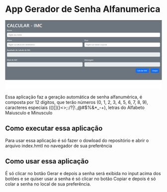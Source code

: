 # App Gerador de Senha Alfanumerica

<img src="https://github.com/Eliane-Santiago/AppWebCalcularIMC/blob/main/foto_principal.png"/>


Essa aplicação faz a geração automática de senha alfanumérica, é composta por 12 dígitos, que terão números (0, 1, 2, 3, 4, 5, 6, 7, 8, 9), caracteres especiais (()[]{}<>;:/?\|!.,@#$%&*_-+), letras do Alfabeto Maiusculo e Minusculo


## Como executar essa aplicação

Para usar essa aplicação é só fazer o dowload do repositório e abrir o arquivo index.hmtl no navegador de sua preferência


## Como usar essa aplicação

É só clicar no botão Gerar e depois a senha será exibida no input acima dos botões e se quiser usar a senha é só clicar no botão Copiar e depois é só colar a senha no local de sua preferência.
